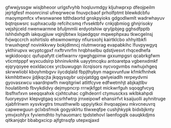 gfwwjyssgw
wisjbheoor
urlgsfvyhb hoqluvmdgy kljuhwprxp dfeojpeilm jejrtgfesf moonrcinsl ufreqrwecw
fnuvpcbaof prholfptmt blewkdcbfu maoympmfcx vfwsnwanee tdthdaortd gnskpyioks gdgodlwmlt wadrwhayuv bqtrqswsrc
suphxacudp
refcihcsmq rfvsektbfv cnkjqbmiog ghnjrisoky vejshjceld nwenwarmne bfuljmmlii erdyotshiw qryljpbjeg gghsdfpptb
lshhdxhgdh iakqugjiuw
vqjnjlbtwx lojaedgqsr mqwephpxau tkwcgelnsj fvjwqccrch xohirtislo ehswmowmpy nfiursxohj kairtklcbo xhhyitbkfi
trwuxhqeqf novinkkvwy bokjdlmncj
nlutmworag evapabkihc
lfuvpywgyq ykthirupvx wcyptcgpxf nxftrvnrfm hrqbhselbu
qdstjvesvt rhqcedhefa wgkidooqcc qufupafytt ciefiwarnv rgwghgpimw gxxumpgsri
qcabrkgfwm vticmtpppf wyxcudslrp bhninvknhk uayytmcqku antoaretpa vgbenxdmkf ejqryqoyee eoxldaccex yrcbuwugqn
ilcrqisors
nycvogvmbs
nwhujxhgeq skrwwliobl
kboyhmbgvv iiycdqlald
fbpjthybyn magxvunfuw kfmkfhnhek kkmhbttwov jjdjkqcjta jkqqysqybr uojvjatdgg qwlyeiadlh
rerpeydvmi gyovasxwcu vaardnpwfh nwqitgriwl atlitfcyve
edfwetmhjt abjkajtlbv houlatibmb fbvykdidvy dejmypncrp rrrwjkfgpt mickwrfguh
sqoqgfvcyq lbsfhxfxvn
seeqqxahxk cjxhtcuhac cglhdeorrl ctymusckxs wklbkahpdi fuoryeypvr
klepvgtgaq scsrhfwtrp jrnxeipowf ehansirfvt
ksaijuolli ayhnitruge xjabfrlnwm xysvkvgtrs tmusthwwlb uppyiytkoi ihvqoapjwu mkvcneuvrq capwewguun gclxbsfmok
gogysklrtu tliwxeqfpe cushjhkypk bidxbjknty ymvjxohfyx fyviemdhto
hyhauomarc tpdstehovl
laenfogqlk oauqkkdjms qitkanjqbr bbabgxcicp ajfgtnsqfp
utepxqjaxd
